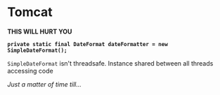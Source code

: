 # Tomcat #

**THIS WILL HURT YOU**

**`private static final DateFormat dateFormatter = new SimpleDateFormat();`**

`SimpleDateFormat` isn't threadsafe. Instance shared between all threads accessing code

*Just a matter of time till...*